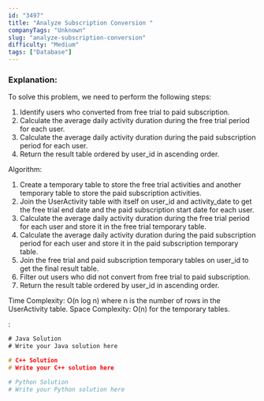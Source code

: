```yaml
---
id: "3497"
title: "Analyze Subscription Conversion "
companyTags: "Unknown"
slug: "analyze-subscription-conversion"
difficulty: "Medium"
tags: ["Database"]
---
```


### Explanation:

To solve this problem, we need to perform the following steps:
1. Identify users who converted from free trial to paid subscription.
2. Calculate the average daily activity duration during the free trial period for each user.
3. Calculate the average daily activity duration during the paid subscription period for each user.
4. Return the result table ordered by user_id in ascending order.

Algorithm:
1. Create a temporary table to store the free trial activities and another temporary table to store the paid subscription activities.
2. Join the UserActivity table with itself on user_id and activity_date to get the free trial end date and the paid subscription start date for each user.
3. Calculate the average daily activity duration during the free trial period for each user and store it in the free trial temporary table.
4. Calculate the average daily activity duration during the paid subscription period for each user and store it in the paid subscription temporary table.
5. Join the free trial and paid subscription temporary tables on user_id to get the final result table.
6. Filter out users who did not convert from free trial to paid subscription.
7. Return the result table ordered by user_id in ascending order.

Time Complexity: O(n log n) where n is the number of rows in the UserActivity table.
Space Complexity: O(n) for the temporary tables.

:

```java
# Java Solution
# Write your Java solution here
```

```cpp
# C++ Solution
# Write your C++ solution here
```

```python
# Python Solution
# Write your Python solution here
```
